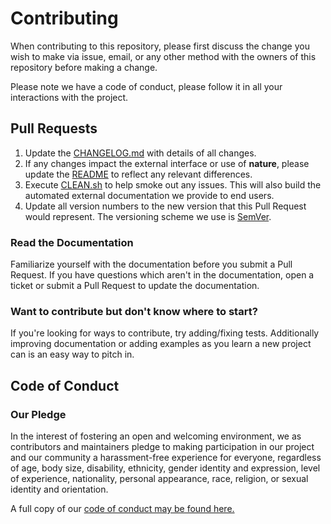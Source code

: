 # Contributing

When contributing to this repository, please first discuss the change you wish to make via issue,
email, or any other method with the owners of this repository before making a change. 

Please note we have a code of conduct, please follow it in all your interactions with the project.

## Pull Requests

1. Update the [CHANGELOG.md](https://github.com/nnichols/nature/blob/master/CHANGELOG.md) with details of all changes.
2. If any changes impact the external interface or use of **nature**, please update the [README](https://github.com/nnichols/nature/blob/master/README.md) 
   to reflect any relevant differences.
3. Execute [CLEAN.sh](https://github.com/nnichols/nature/blob/master/CLEAN.sh) to help smoke out any issues.
   This will also build the automated external documentation we provide to end users.
4. Update all version numbers to the new version that this Pull Request would represent. 
   The versioning scheme we use is [SemVer](http://semver.org/).
   
### Read the Documentation
Familiarize yourself with the documentation before you submit a Pull Request. 
If you have questions which aren't in the documentation, open a ticket or submit a Pull Request to update the documentation.   
   
### Want to contribute but don't know where to start?

If you're looking for ways to contribute, try adding/fixing tests. 
Additionally improving documentation or adding examples as you learn a new project can is an easy way to pitch in.

## Code of Conduct

### Our Pledge

In the interest of fostering an open and welcoming environment, we as
contributors and maintainers pledge to making participation in our project and
our community a harassment-free experience for everyone, regardless of age, body
size, disability, ethnicity, gender identity and expression, level of experience,
nationality, personal appearance, race, religion, or sexual identity and
orientation.

A full copy of our [code of conduct may be found here.](https://github.com/nnichols/nature/blob/master/CODE_OF_CONDUCT.md) 
